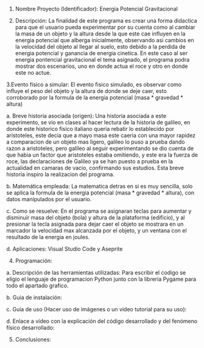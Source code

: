 
1. Nombre Proyecto (Identificador): Energia Potencial Gravitacional

2. Descripción: La finalidad de este programa es crear una forma didactica para que el usuario pueda experimentar por su cuenta
                como al cambiar la masa de un objeto y la altura desde la que este cae influyen en la energia potencial que alberga inicialmente, observando asi cambios en la velocidad
                del objeto al llegar al suelo, esto debido a la perdida de energia potencial y ganancia de energia cinetica. En este caso al ser energia pontencial gravitacional el tema asignado, 
                el programa podra mostrar dos escenarios, uno en donde actua el roce y otro en donde este no actue.

3.Evento físico a simular: El evento fisico simulado, es observar como influye el peso del objeto y la altura de donde se deje caer, esto corroborado por la formula de la energia potencial
                          (masa * gravedad * altura)

a. Breve historia asociada (origen): Una historia asociada a este experimento, se vio en clases al hacer lectura de la historia de galileo, en donde este historico fisico italiano queria rebatir
                                    lo establecido por aristoteles, este decia que a mayo masa este caeria con una mayor rapidez a comparacion de un objeto mas ligero, galileo lo 
                                    puso a prueba dando razon a aristoteles, pero galileo al seguir experimentando se dio cuenta de que habia un factor que aristoteles estaba omitiendo, 
                                    y este era la fuerza de roce, las declaraciones de Galileo ya se han puesto a prueba en la actualidad en camaras de vacio, confirmando sus estudios. Esta breve historia inspiro la                                             realizacion del programa.

b. Matemática empleada: La matematica detras en si es muy sencilla, solo se aplica la formula de la energia potencial (masa * gravedad * altura), con datos manipulados por el usuario. 

c. Como se resuelve: En el programa se asignaran teclas para aumentar y disminuir masa del objeto (bola) y altura de la plataforma (edificio), y al presionar la tecla asignada para dejar caer el objeto
                     se mostrara en un marcador la velocidad max alcanzada por el objeto, y un ventana con el resultado de la energia en joules.

d. Aplicaciones: Visual Studio Code y Aseprite

4. Programación: 

a. Descripción de las herramientas utilizadas: Para escribir el codigo se eligio el lenguaje de programacion Python junto con la libreria Pygame para todo el apartado grafico.

b. Guia de instalación: 

c. Guia de uso (Hacer uso de imágenes o un video tutorial para su uso): 

d. Enlace a vídeo con la explicación del código desarrollado y del fenómeno
físico desarrollado: 

5. Conclusiones: 
